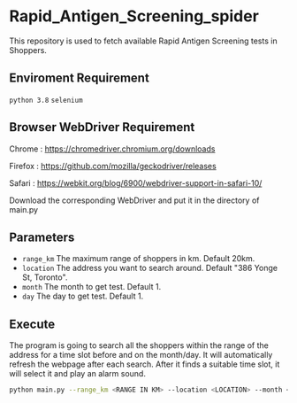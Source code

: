 # Rapid_Antigen_Screening_spider

This repository is used to fetch available Rapid Antigen Screening tests in Shoppers.

## Enviroment Requirement

`python 3.8`
`selenium`

## Browser WebDriver Requirement

Chrome : https://chromedriver.chromium.org/downloads

Firefox : https://github.com/mozilla/geckodriver/releases

Safari : https://webkit.org/blog/6900/webdriver-support-in-safari-10/

Download the corresponding WebDriver and put it in the directory of main.py

## Parameters

- `range_km` The maximum range of shoppers in km. Default 20km.
- `location` The address you want to search around. Default "386 Yonge St, Toronto".
- `month` The month to get test. Default 1.
- `day` The day to get test. Default 1.

## Execute

The program is going to search all the shoppers within the range of the address for a time slot before and on the month/day. It will automatically refresh the webpage after each search. After it finds a suitable time slot, it will select it and play an alarm sound.

```bash
python main.py --range_km <RANGE IN KM> --location <LOCATION> --month <MONTH> --day <DAY>
```
